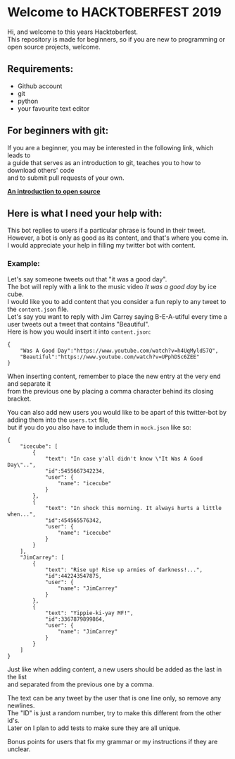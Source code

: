 # Welcome to HACKTOBERFEST 2019
Hi, and welcome to this years Hacktoberfest.\
This repository is made for beginners, 
so if you are new to programming or open source projects, welcome.

## Requirements:
* Github account
* git
* python
* your favourite text editor

## For beginners with git:

If you are a beginner, you may be interested in the following link, which leads to\
a guide that serves as an introduction to git, teaches you to how to download others' code\
and to submit pull requests of your own.

[**An introduction to open source**](https://www.digitalocean.com/community/tutorial_series/an-introduction-to-open-source)  
  
  
## Here is what I need your help with:
This bot replies to users if a particular phrase is found in their tweet.\
However, a bot is only as good as its content, and that's where you come in.\
I would appreciate your help in filling my twitter bot with content.

### Example:
Let's say someone tweets out that "it was a good day".\
The bot will reply with a link to the music video *It was a good day* by ice cube.\
I would like you to add content that you consider a fun reply to any tweet to the `content.json` file.\
Let's say you want to reply with Jim Carrey saying B-E-A-utiful every time a user tweets out a tweet that contains "Beautiful".\
Here is how you would insert it into `content.json`:

```
{
    "Was A Good Day":"https://www.youtube.com/watch?v=h4UqMyldS7Q",
    "Beautiful":"https://www.youtube.com/watch?v=UPphDSc6ZEE"
}
```

When inserting content, remember to place the new entry at the very end and separate it\
from the previous one by placing a comma character behind its closing bracket.

You can also add new users you would like to be apart of this twitter-bot by adding them into the `users.txt` file,\
but if you do you also have to include them in `mock.json` like so:

```
{
    "icecube": [
        {
            "text": "In case y'all didn't know \"It Was A Good Day\"..",
            "id":5455667342234,
            "user": {
                "name": "icecube"
            }
        },
        {
            "text": "In shock this morning. It always hurts a little when...",
            "id":454565576342,
            "user": {
                "name": "icecube"
            }
        }
    ],
    "JimCarrey": [
        {
            "text": "Rise up! Rise up armies of darkness!...",
            "id":442243547875,
            "user": {
                "name": "JimCarrey"
            }
        },
        {
            "text": "Yippie-ki-yay MF!",
            "id":3367879899864,
            "user": {
                "name": "JimCarrey"
            }
        }
    ]
}
```

Just like when adding content, a new users should be added as the last in the list\
and separated from the previous one by a comma.  

The text can be any tweet by the user that is one line only, so remove any newlines.\
The "ID" is just a random number, try to make this different from the other id's.\
Later on I plan to add tests to make sure they are all unique.

Bonus points for users that fix my grammar or my instructions if they are unclear.